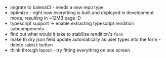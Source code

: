 * migrate to balenaCI - needs a new repo type
* optimize - right now everything is built and deployed in development mode, resulting in ~12MB page :D
* typescript support -> enable extracting typescript rendition subcomponents
* find out what would it take to stabilize rendition's `form`
* make th dry json field update automatically as user types into the form - delete `submit` button
* think through layout - try fitting everything on one screen
